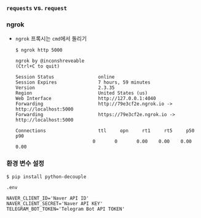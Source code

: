 ### `requests` vs. `request`


### ngrok

- `ngrok` 프록시는 `cmd`에서 돌리기

    ```shell
    $ ngrok http 5000
    ```

    ```shell
    ngrok by @inconshreveable                                                                               (Ctrl+C to quit)

    Session Status                online
    Session Expires               7 hours, 59 minutes
    Version                       2.3.35
    Region                        United States (us)
    Web Interface                 http://127.0.0.1:4040
    Forwarding                    http://79e3cf2e.ngrok.io -> http://localhost:5000
    Forwarding                    https://79e3cf2e.ngrok.io -> http://localhost:5000

    Connections                   ttl     opn     rt1     rt5     p50     p90
                                0       0       0.00    0.00    0.00    0.00
    ```



### 환경 변수 설정

```shell
$ pip install python-decouple
```

`.env`

```
NAVER_CLIENT_ID='Naver API ID'
NAVER_CLIENT_SECRET='Naver API KEY'
TELEGRAM_BOT_TOKEN='Telegram Bot API TOKEN'
```

